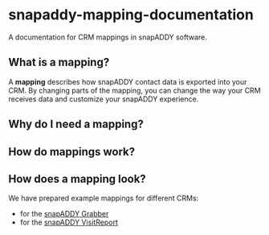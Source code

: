 # snapaddy-mapping-documentation

A documentation for CRM mappings in snapADDY software.

## What is a mapping?

A **mapping** describes how snapADDY contact data is exported into your CRM.
By changing parts of the mapping, you can change the way your CRM receives data and customize your snapADDY experience.

## Why do I need a mapping?

## How do mappings work?

## How does a mapping look?
We have prepared example mappings for different CRMs:

* for the [snapADDY Grabber](mapping-examples-grabber)
* for the [snapADDY VisitReport](mapping-examples-visitreport)
